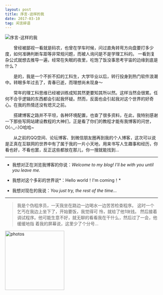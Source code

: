 ```yaml
---
layout: post
title: 序言-这样的我
date: 2017-03-10 
tag: 闲言碎语
---
```



 ![序言-这样的我](http://omjh2j5h3.bkt.clouddn.com/2017-03-09.jpg)

　　曾经被鄙视一看就是码农，也曾在学车时候，问过直角转弯方向盘要打多少度，如何准确判断车距等非常规问题，而被人询问是不是学理工科的。
一看到复杂公式就想去推导一遍，经常在失眠的夜里，吃饱了饭没事思考宇宙的边缘到底是什么？

　　是的，我是一个不折不扣的工科生，大学毕业以后，转行投身到热门软件浪潮中。转眼多年过去了，青春已逝，而理想尚未现身～

　　常年的理工科思维已经被训练成知其然更要知其所以然。这样当然会很累。任何不合乎逻辑的东西都会引起我怀疑。然而，反面也会引起我对这个世界的好奇心。在我的热情还没有熄灭之前。

<p></p>

　　搭建博客之路并不平坦，各种环境配置，也查了很多资料，在此，我特别感谢一下那些写网站建设教程的大神们，正是看了你们的教程才能有我博客的问世，O(∩_∩)O哈哈~    
     
&#160; &#160; &#160; &#160;从之前的QQ空间、论坛博客、到微信朋友圈再到我的个人博客，这次可以说是正真在互联网的世界中有了属于我的一片小天地，用来书写人生趣事和经历，你看也好，不看也罢，反正这些都放在那儿，你一搜就能找到... 
   
-----------------

- 我想对正在浏览我博客的你说：*Welcome to my blog! I'll be with you until you leave me.*


- 我想对这个多彩的世界说*：Hello world！I'm coming！*


- 我想对现在的我说：*You just try, the rest of the time...*

-----------------

> 我是个伪程序员，一天我坐在路边一边喝水一边苦苦检查程序。 这时一个乞丐在我边上坐下了，开始要饭，我觉得可
> 怜，就给了他1块钱。 然后接着调试程序。他可能生意不好，就无聊的看看我在干什么，然后过了一会，他缓缓地指
> 着我的屏幕说，这里少了个分号... 

<a href="/photos/" target="_blank"><img src="http://omjh2j5h3.bkt.clouddn.com/%E5%A4%A9%E7%AD%96.jpg" width="195" height="195" alt="photos"/></a>

